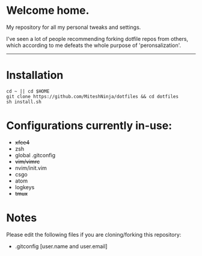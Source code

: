 # Welcome home.

My repository for all my personal tweaks and settings.

I've seen a lot of people recommending forking dotfile repos from
others, which according to me defeats the whole purpose of 'peronsalization'.

---

# Installation

```
cd ~ || cd $HOME
git clone https://github.com/MiteshNinja/dotfiles && cd dotfiles
sh install.sh
```

# Configurations currently in-use:

* ~~xfce4~~
* zsh
* global .gitconfig
* ~~vim/vimrc~~
* nvim/init.vim
* csgo
* atom
* logkeys
* ~~tmux~~

# Notes

Please edit the following files if you are cloning/forking this repository:

* .gitconfig [user.name and user.email]
